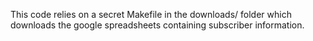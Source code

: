 This code relies on a secret Makefile in the downloads/ folder which downloads the google spreadsheets containing subscriber information.
